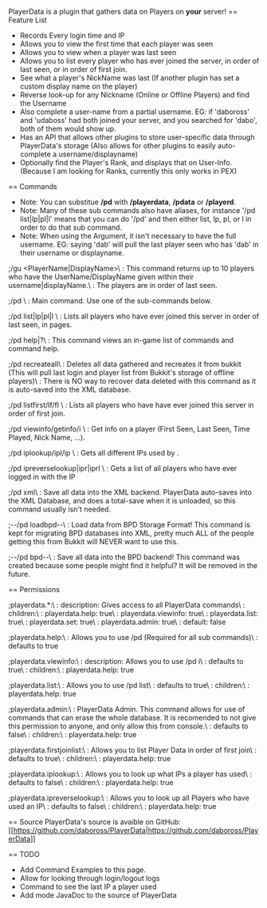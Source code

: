 PlayerData is a plugin that gathers data on Players on **your** server!
== Feature List
* Records Every login time and IP
* Allows you to view the first time that each player was seen
* Allows you to view when a player was last seen
* Allows you to list every player who has ever joined the server, in order of last seen, or in order of first join.
* See what a player's NickName was last (If another plugin has set a custom display name on the player)
* Reverse look-up for any Nickname (Online or Offline Players) and find the Username
* Also complete a user-name from a partial username. EG: if 'daboross' and 'udaboss' had both joined your server, and you searched for 'dabo', both of them would show up.
* Has an API that allows other plugins to store user-specific data through PlayerData's storage (Also allows for other plugins to easily auto-complete a username/displayname)
* Optionally find the Player's Rank, and displays that on User-Info. (Because I am looking for Ranks, currently this only works in PEX)
 
== Commands
* Note: You can substitue **/pd** with **/playerdata**, **/pdata** or **/playerd**.
* Note: Many of these sub commands also have aliases, for instance '/pd list|lp|pl|l' means that you can do '/pd' and then either list, lp, pl, or l in order to do that sub command.
* Note: When using the <Player> Argument, it isn't necessary to have the full username. EG: saying 'dab' will pull the last player seen who has 'dab' in their username or displayname.

;/gu <PlayerName|DisplayName>\\
:    This command returns up to 10 players who have the UserName/DisplayName given within their username|displayName.\\
:    The players are in order of last seen.

;/pd <SubCommand>\\
:    Main command. Use one of the sub-commands below.

;/pd list|lp|pl|l <PageNumber>\\
:    Lists all players who have ever joined this server in order of last seen, in pages.

;/pd help|?\\
:    This command views an in-game list of commands and command help.

;/pd recreateall\\
:    Deletes all data gathered and recreates it from bukkit (This will pull last login and player list from Bukkit's storage of offline players)\\
:    There is NO way to recover data deleted with this command as it is auto-saved into the XML database.

;/pd listfirst/lf/fl <PageNumber>\\
:    Lists all players who have have ever joined this server in order of first join.

;/pd viewinfo/getinfo/i <Player>\\
:    Get info on a player (First Seen, Last Seen, Time Played, Nick Name, ...).

;/pd iplookup/ipl/ip <Player>\\
:    Gets all different IPs used by <Player>.

;/pd ipreverselookup|ipr|iprl <IP>\\
:    Gets a list of all players who have ever logged in with the IP <IP>

;/pd xml\\
:    Save all data into the XML backend. PlayerData auto-saves into the XML Database, and does a total-save when it is unloaded, so this command usually isn't needed.

;--/pd loadbpd--\\
:    Load data from BPD Storage Format! This command is kept for migrating BPD databases into XML, pretty much ALL of the people getting this from Bukkit will NEVER want to use this.

;--/pd bpd--\\
:    Save all data into the BPD backend! This command was created because some people might find it helpful? It will be removed in the future.

== Permissions

;playerdata.*:\\
:    description: Gives access to all PlayerData commands\\
:    children:\\
:      playerdata.help: true\\
:      playerdata.viewinfo: true\\
:      playerdata.list: true\\
:      playerdata.set: true\\
:      playerdata.admin: true\\
:    default: false

;playerdata.help:\\
:    Allows you to use /pd (Required for all sub commands)\\
:    defaults to true

;playerdata.viewinfo:\\
:    description: Allows you to use /pd i\\
:    defaults to true\\
:    children:\\
:      playerdata.help: true

;playerdata.list:\\
:    Allows you to use /pd list\\
:    defaults to true\\
:    children:\\
:      playerdata.help: true

;playerdata.admin:\\
:    PlayerData Admin. This command allows for use of commands that can erase the whole database. It is recomended to not give this permission to anyone, and only allow this from console.\\
:    defaults to false\\
:    children:\\
:      playerdata.help: true

;playerdata.firstjoinlist:\\
:    Allows you to list Player Data in order of first join\\
:    defaults to true\\
:    children:\\
:      playerdata.help: true

;playerdata.iplookup:\\
:    Allows you to look up what IPs a player has used\\
:    defaults to false\\
:    children:\\
:      playerdata.help: true

;playerdata.ipreverselookup:\\
:    Allows you to look up all Players who have used an IP\\
:    defaults to false\\
:    children:\\
:      playerdata.help: true

== Source
PlayerData's source is avaible on GitHub: [[https://github.com/daboross/PlayerData|https://github.com/daboross/PlayerData]]

== TODO
* Add Command Examples to this page.
* Allow for looking through login/logout logs
* Command to see the last IP a player used
* Add mode JavaDoc to the source of PlayerData
